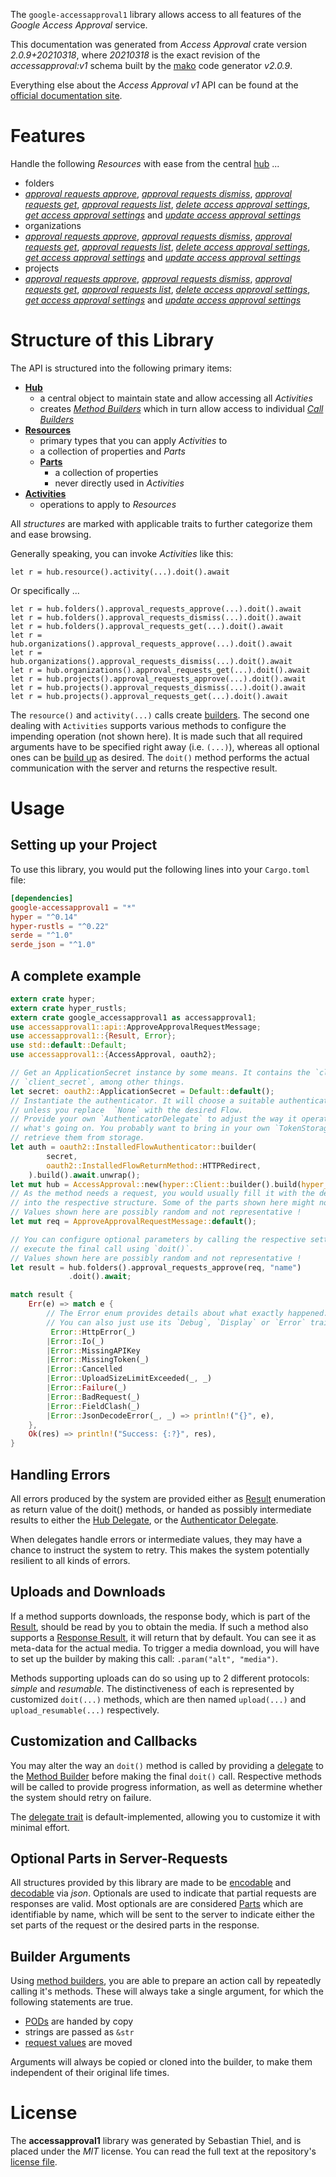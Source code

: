 <!---
DO NOT EDIT !
This file was generated automatically from 'src/mako/api/README.md.mako'
DO NOT EDIT !
-->
The `google-accessapproval1` library allows access to all features of the *Google Access Approval* service.

This documentation was generated from *Access Approval* crate version *2.0.9+20210318*, where *20210318* is the exact revision of the *accessapproval:v1* schema built by the [mako](http://www.makotemplates.org/) code generator *v2.0.9*.

Everything else about the *Access Approval* *v1* API can be found at the
[official documentation site](https://cloud.google.com/access-approval/docs).
# Features

Handle the following *Resources* with ease from the central [hub](https://docs.rs/google-accessapproval1/2.0.9+20210318/google_accessapproval1/AccessApproval) ... 

* folders
 * [*approval requests approve*](https://docs.rs/google-accessapproval1/2.0.9+20210318/google_accessapproval1/api::FolderApprovalRequestApproveCall), [*approval requests dismiss*](https://docs.rs/google-accessapproval1/2.0.9+20210318/google_accessapproval1/api::FolderApprovalRequestDismisCall), [*approval requests get*](https://docs.rs/google-accessapproval1/2.0.9+20210318/google_accessapproval1/api::FolderApprovalRequestGetCall), [*approval requests list*](https://docs.rs/google-accessapproval1/2.0.9+20210318/google_accessapproval1/api::FolderApprovalRequestListCall), [*delete access approval settings*](https://docs.rs/google-accessapproval1/2.0.9+20210318/google_accessapproval1/api::FolderDeleteAccessApprovalSettingCall), [*get access approval settings*](https://docs.rs/google-accessapproval1/2.0.9+20210318/google_accessapproval1/api::FolderGetAccessApprovalSettingCall) and [*update access approval settings*](https://docs.rs/google-accessapproval1/2.0.9+20210318/google_accessapproval1/api::FolderUpdateAccessApprovalSettingCall)
* organizations
 * [*approval requests approve*](https://docs.rs/google-accessapproval1/2.0.9+20210318/google_accessapproval1/api::OrganizationApprovalRequestApproveCall), [*approval requests dismiss*](https://docs.rs/google-accessapproval1/2.0.9+20210318/google_accessapproval1/api::OrganizationApprovalRequestDismisCall), [*approval requests get*](https://docs.rs/google-accessapproval1/2.0.9+20210318/google_accessapproval1/api::OrganizationApprovalRequestGetCall), [*approval requests list*](https://docs.rs/google-accessapproval1/2.0.9+20210318/google_accessapproval1/api::OrganizationApprovalRequestListCall), [*delete access approval settings*](https://docs.rs/google-accessapproval1/2.0.9+20210318/google_accessapproval1/api::OrganizationDeleteAccessApprovalSettingCall), [*get access approval settings*](https://docs.rs/google-accessapproval1/2.0.9+20210318/google_accessapproval1/api::OrganizationGetAccessApprovalSettingCall) and [*update access approval settings*](https://docs.rs/google-accessapproval1/2.0.9+20210318/google_accessapproval1/api::OrganizationUpdateAccessApprovalSettingCall)
* projects
 * [*approval requests approve*](https://docs.rs/google-accessapproval1/2.0.9+20210318/google_accessapproval1/api::ProjectApprovalRequestApproveCall), [*approval requests dismiss*](https://docs.rs/google-accessapproval1/2.0.9+20210318/google_accessapproval1/api::ProjectApprovalRequestDismisCall), [*approval requests get*](https://docs.rs/google-accessapproval1/2.0.9+20210318/google_accessapproval1/api::ProjectApprovalRequestGetCall), [*approval requests list*](https://docs.rs/google-accessapproval1/2.0.9+20210318/google_accessapproval1/api::ProjectApprovalRequestListCall), [*delete access approval settings*](https://docs.rs/google-accessapproval1/2.0.9+20210318/google_accessapproval1/api::ProjectDeleteAccessApprovalSettingCall), [*get access approval settings*](https://docs.rs/google-accessapproval1/2.0.9+20210318/google_accessapproval1/api::ProjectGetAccessApprovalSettingCall) and [*update access approval settings*](https://docs.rs/google-accessapproval1/2.0.9+20210318/google_accessapproval1/api::ProjectUpdateAccessApprovalSettingCall)




# Structure of this Library

The API is structured into the following primary items:

* **[Hub](https://docs.rs/google-accessapproval1/2.0.9+20210318/google_accessapproval1/AccessApproval)**
    * a central object to maintain state and allow accessing all *Activities*
    * creates [*Method Builders*](https://docs.rs/google-accessapproval1/2.0.9+20210318/google_accessapproval1/client::MethodsBuilder) which in turn
      allow access to individual [*Call Builders*](https://docs.rs/google-accessapproval1/2.0.9+20210318/google_accessapproval1/client::CallBuilder)
* **[Resources](https://docs.rs/google-accessapproval1/2.0.9+20210318/google_accessapproval1/client::Resource)**
    * primary types that you can apply *Activities* to
    * a collection of properties and *Parts*
    * **[Parts](https://docs.rs/google-accessapproval1/2.0.9+20210318/google_accessapproval1/client::Part)**
        * a collection of properties
        * never directly used in *Activities*
* **[Activities](https://docs.rs/google-accessapproval1/2.0.9+20210318/google_accessapproval1/client::CallBuilder)**
    * operations to apply to *Resources*

All *structures* are marked with applicable traits to further categorize them and ease browsing.

Generally speaking, you can invoke *Activities* like this:

```Rust,ignore
let r = hub.resource().activity(...).doit().await
```

Or specifically ...

```ignore
let r = hub.folders().approval_requests_approve(...).doit().await
let r = hub.folders().approval_requests_dismiss(...).doit().await
let r = hub.folders().approval_requests_get(...).doit().await
let r = hub.organizations().approval_requests_approve(...).doit().await
let r = hub.organizations().approval_requests_dismiss(...).doit().await
let r = hub.organizations().approval_requests_get(...).doit().await
let r = hub.projects().approval_requests_approve(...).doit().await
let r = hub.projects().approval_requests_dismiss(...).doit().await
let r = hub.projects().approval_requests_get(...).doit().await
```

The `resource()` and `activity(...)` calls create [builders][builder-pattern]. The second one dealing with `Activities` 
supports various methods to configure the impending operation (not shown here). It is made such that all required arguments have to be 
specified right away (i.e. `(...)`), whereas all optional ones can be [build up][builder-pattern] as desired.
The `doit()` method performs the actual communication with the server and returns the respective result.

# Usage

## Setting up your Project

To use this library, you would put the following lines into your `Cargo.toml` file:

```toml
[dependencies]
google-accessapproval1 = "*"
hyper = "^0.14"
hyper-rustls = "^0.22"
serde = "^1.0"
serde_json = "^1.0"
```

## A complete example

```Rust
extern crate hyper;
extern crate hyper_rustls;
extern crate google_accessapproval1 as accessapproval1;
use accessapproval1::api::ApproveApprovalRequestMessage;
use accessapproval1::{Result, Error};
use std::default::Default;
use accessapproval1::{AccessApproval, oauth2};

// Get an ApplicationSecret instance by some means. It contains the `client_id` and 
// `client_secret`, among other things.
let secret: oauth2::ApplicationSecret = Default::default();
// Instantiate the authenticator. It will choose a suitable authentication flow for you, 
// unless you replace  `None` with the desired Flow.
// Provide your own `AuthenticatorDelegate` to adjust the way it operates and get feedback about 
// what's going on. You probably want to bring in your own `TokenStorage` to persist tokens and
// retrieve them from storage.
let auth = oauth2::InstalledFlowAuthenticator::builder(
        secret,
        oauth2::InstalledFlowReturnMethod::HTTPRedirect,
    ).build().await.unwrap();
let mut hub = AccessApproval::new(hyper::Client::builder().build(hyper_rustls::HttpsConnector::with_native_roots()), auth);
// As the method needs a request, you would usually fill it with the desired information
// into the respective structure. Some of the parts shown here might not be applicable !
// Values shown here are possibly random and not representative !
let mut req = ApproveApprovalRequestMessage::default();

// You can configure optional parameters by calling the respective setters at will, and
// execute the final call using `doit()`.
// Values shown here are possibly random and not representative !
let result = hub.folders().approval_requests_approve(req, "name")
             .doit().await;

match result {
    Err(e) => match e {
        // The Error enum provides details about what exactly happened.
        // You can also just use its `Debug`, `Display` or `Error` traits
         Error::HttpError(_)
        |Error::Io(_)
        |Error::MissingAPIKey
        |Error::MissingToken(_)
        |Error::Cancelled
        |Error::UploadSizeLimitExceeded(_, _)
        |Error::Failure(_)
        |Error::BadRequest(_)
        |Error::FieldClash(_)
        |Error::JsonDecodeError(_, _) => println!("{}", e),
    },
    Ok(res) => println!("Success: {:?}", res),
}

```
## Handling Errors

All errors produced by the system are provided either as [Result](https://docs.rs/google-accessapproval1/2.0.9+20210318/google_accessapproval1/client::Result) enumeration as return value of
the doit() methods, or handed as possibly intermediate results to either the 
[Hub Delegate](https://docs.rs/google-accessapproval1/2.0.9+20210318/google_accessapproval1/client::Delegate), or the [Authenticator Delegate](https://docs.rs/yup-oauth2/*/yup_oauth2/trait.AuthenticatorDelegate.html).

When delegates handle errors or intermediate values, they may have a chance to instruct the system to retry. This 
makes the system potentially resilient to all kinds of errors.

## Uploads and Downloads
If a method supports downloads, the response body, which is part of the [Result](https://docs.rs/google-accessapproval1/2.0.9+20210318/google_accessapproval1/client::Result), should be
read by you to obtain the media.
If such a method also supports a [Response Result](https://docs.rs/google-accessapproval1/2.0.9+20210318/google_accessapproval1/client::ResponseResult), it will return that by default.
You can see it as meta-data for the actual media. To trigger a media download, you will have to set up the builder by making
this call: `.param("alt", "media")`.

Methods supporting uploads can do so using up to 2 different protocols: 
*simple* and *resumable*. The distinctiveness of each is represented by customized 
`doit(...)` methods, which are then named `upload(...)` and `upload_resumable(...)` respectively.

## Customization and Callbacks

You may alter the way an `doit()` method is called by providing a [delegate](https://docs.rs/google-accessapproval1/2.0.9+20210318/google_accessapproval1/client::Delegate) to the 
[Method Builder](https://docs.rs/google-accessapproval1/2.0.9+20210318/google_accessapproval1/client::CallBuilder) before making the final `doit()` call. 
Respective methods will be called to provide progress information, as well as determine whether the system should 
retry on failure.

The [delegate trait](https://docs.rs/google-accessapproval1/2.0.9+20210318/google_accessapproval1/client::Delegate) is default-implemented, allowing you to customize it with minimal effort.

## Optional Parts in Server-Requests

All structures provided by this library are made to be [encodable](https://docs.rs/google-accessapproval1/2.0.9+20210318/google_accessapproval1/client::RequestValue) and 
[decodable](https://docs.rs/google-accessapproval1/2.0.9+20210318/google_accessapproval1/client::ResponseResult) via *json*. Optionals are used to indicate that partial requests are responses 
are valid.
Most optionals are are considered [Parts](https://docs.rs/google-accessapproval1/2.0.9+20210318/google_accessapproval1/client::Part) which are identifiable by name, which will be sent to 
the server to indicate either the set parts of the request or the desired parts in the response.

## Builder Arguments

Using [method builders](https://docs.rs/google-accessapproval1/2.0.9+20210318/google_accessapproval1/client::CallBuilder), you are able to prepare an action call by repeatedly calling it's methods.
These will always take a single argument, for which the following statements are true.

* [PODs][wiki-pod] are handed by copy
* strings are passed as `&str`
* [request values](https://docs.rs/google-accessapproval1/2.0.9+20210318/google_accessapproval1/client::RequestValue) are moved

Arguments will always be copied or cloned into the builder, to make them independent of their original life times.

[wiki-pod]: http://en.wikipedia.org/wiki/Plain_old_data_structure
[builder-pattern]: http://en.wikipedia.org/wiki/Builder_pattern
[google-go-api]: https://github.com/google/google-api-go-client

# License
The **accessapproval1** library was generated by Sebastian Thiel, and is placed 
under the *MIT* license.
You can read the full text at the repository's [license file][repo-license].

[repo-license]: https://github.com/Byron/google-apis-rsblob/main/LICENSE.md
